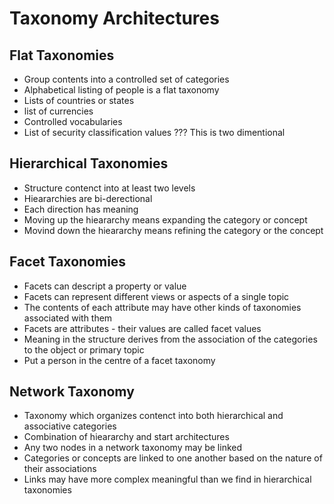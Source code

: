 #  Taxonomy Architectures
##  Flat Taxonomies
- Group contents into a controlled set of categories
- Alphabetical listing of people is a flat taxonomy 
- Lists of countries or states
- list of currencies
- Controlled vocabularies 
- List of security classification values ??? This is two dimentional

## Hierarchical Taxonomies
-  Structure contenct into at least two levels
-  Hieararchies are bi-derectional 
-  Each direction has meaning
-  Moving up the hieararchy means expanding the category or concept
-  Movind down the hieararchy means refining the category or the concept

## Facet Taxonomies
- Facets can descript a property or value
- Facets can represent different views or aspects of a single topic
- The contents of each attribute may have other kinds of taxonomies associated with them
- Facets are attributes - their values are called facet values
- Meaning in the structure derives from the association of the categories to the object or primary topic
- Put a person in the centre of a facet taxonomy

## Network Taxonomy
- Taxonomy which organizes contenct into both hierarchical and associative categories
- Combination of hieararchy and start architectures
- Any two nodes in a network taxonomy may be linked
- Categories or concepts are linked to one another based on the nature of their associations 
- Links may have more complex meaningful than we find in hierarchical taxonomies 




